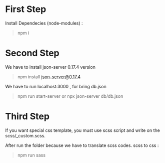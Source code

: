 # First Step

Install Dependecies (node-modules) : 
>npm i 

# Second Step

We have to install json-server 0.17.4 version
>npm install json-server@0.17.4

We have to run localhost:3000 , for bring db.json
>npm run start-server or npx json-server db/db.json

# Third Step

If you want special css template, you must use scss script and write on the scss/_custom.scss.

After run the folder because we have to translate scss codes.
scss to css :
>npm run sass 
